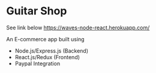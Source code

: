 # Guitar Shop

See link below
https://waves-node-react.herokuapp.com/

An E-commerce app built using
- Node.js/Express.js (Backend)
- React.js/Redux (Frontend)
- Paypal Integration
